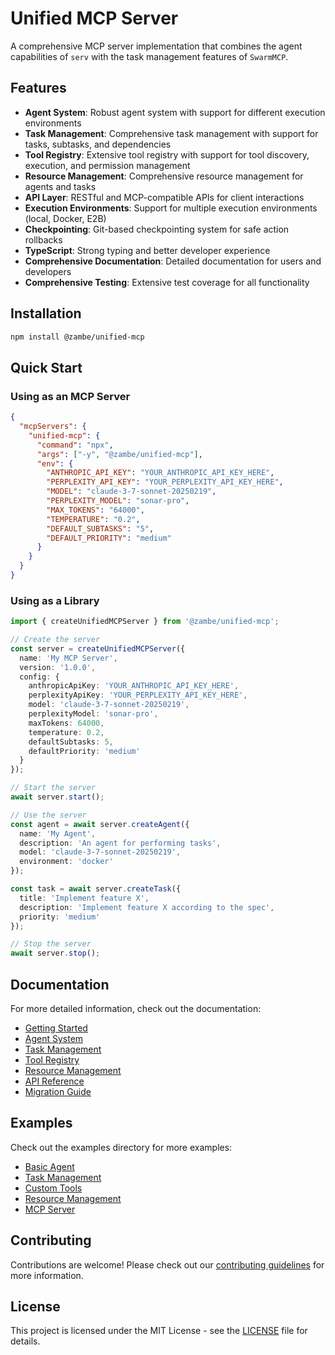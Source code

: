 # Unified MCP Server

A comprehensive MCP server implementation that combines the agent capabilities of `serv` with the task management features of `SwarmMCP`.

## Features

- **Agent System**: Robust agent system with support for different execution environments
- **Task Management**: Comprehensive task management with support for tasks, subtasks, and dependencies
- **Tool Registry**: Extensive tool registry with support for tool discovery, execution, and permission management
- **Resource Management**: Comprehensive resource management for agents and tasks
- **API Layer**: RESTful and MCP-compatible APIs for client interactions
- **Execution Environments**: Support for multiple execution environments (local, Docker, E2B)
- **Checkpointing**: Git-based checkpointing system for safe action rollbacks
- **TypeScript**: Strong typing and better developer experience
- **Comprehensive Documentation**: Detailed documentation for users and developers
- **Comprehensive Testing**: Extensive test coverage for all functionality

## Installation

```bash
npm install @zambe/unified-mcp
```

## Quick Start

### Using as an MCP Server

```json
{
  "mcpServers": {
    "unified-mcp": {
      "command": "npx",
      "args": ["-y", "@zambe/unified-mcp"],
      "env": {
        "ANTHROPIC_API_KEY": "YOUR_ANTHROPIC_API_KEY_HERE",
        "PERPLEXITY_API_KEY": "YOUR_PERPLEXITY_API_KEY_HERE",
        "MODEL": "claude-3-7-sonnet-20250219",
        "PERPLEXITY_MODEL": "sonar-pro",
        "MAX_TOKENS": "64000",
        "TEMPERATURE": "0.2",
        "DEFAULT_SUBTASKS": "5",
        "DEFAULT_PRIORITY": "medium"
      }
    }
  }
}
```

### Using as a Library

```typescript
import { createUnifiedMCPServer } from '@zambe/unified-mcp';

// Create the server
const server = createUnifiedMCPServer({
  name: 'My MCP Server',
  version: '1.0.0',
  config: {
    anthropicApiKey: 'YOUR_ANTHROPIC_API_KEY_HERE',
    perplexityApiKey: 'YOUR_PERPLEXITY_API_KEY_HERE',
    model: 'claude-3-7-sonnet-20250219',
    perplexityModel: 'sonar-pro',
    maxTokens: 64000,
    temperature: 0.2,
    defaultSubtasks: 5,
    defaultPriority: 'medium'
  }
});

// Start the server
await server.start();

// Use the server
const agent = await server.createAgent({
  name: 'My Agent',
  description: 'An agent for performing tasks',
  model: 'claude-3-7-sonnet-20250219',
  environment: 'docker'
});

const task = await server.createTask({
  title: 'Implement feature X',
  description: 'Implement feature X according to the spec',
  priority: 'medium'
});

// Stop the server
await server.stop();
```

## Documentation

For more detailed information, check out the documentation:

- [Getting Started](https://docs.zambe.ai/unified-mcp/getting-started)
- [Agent System](https://docs.zambe.ai/unified-mcp/agent-system)
- [Task Management](https://docs.zambe.ai/unified-mcp/task-management)
- [Tool Registry](https://docs.zambe.ai/unified-mcp/tool-registry)
- [Resource Management](https://docs.zambe.ai/unified-mcp/resource-management)
- [API Reference](https://docs.zambe.ai/unified-mcp/api-reference)
- [Migration Guide](https://docs.zambe.ai/unified-mcp/migration-guide)

## Examples

Check out the examples directory for more examples:

- [Basic Agent](https://github.com/Zeeeepa/unified-mcp/tree/main/examples/basic-agent)
- [Task Management](https://github.com/Zeeeepa/unified-mcp/tree/main/examples/task-management)
- [Custom Tools](https://github.com/Zeeeepa/unified-mcp/tree/main/examples/custom-tools)
- [Resource Management](https://github.com/Zeeeepa/unified-mcp/tree/main/examples/resource-management)
- [MCP Server](https://github.com/Zeeeepa/unified-mcp/tree/main/examples/mcp-server)

## Contributing

Contributions are welcome! Please check out our [contributing guidelines](CONTRIBUTING.md) for more information.

## License

This project is licensed under the MIT License - see the [LICENSE](LICENSE) file for details.


